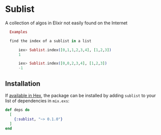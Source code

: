 # Sublist
A collection of algos in Elixir not easily found on the Internet

```elixir
  Examples

  find the index of a sublist in a list

      iex> Sublist.index([0,1,1,2,3,4], [1,2,3])
      1

      iex> Sublist.index([0,0,2,3,4], [1,2,3])
      -1
```

## Installation

If [available in Hex](https://hex.pm/docs/publish), the package can be installed
by adding `sublist` to your list of dependencies in `mix.exs`:

```elixir
def deps do
  [
    {:sublist, "~> 0.1.0"}
  ]
end
```

